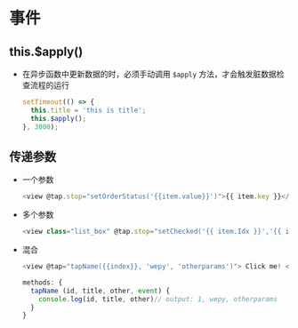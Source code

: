 # 事件

## this.\$apply()

*   在异步函数中更新数据的时，必须手动调用 `$apply` 方法，才会触发脏数据检查流程的运行

    ```javascript
    setTimeout(() => {
      this.title = 'this is title';
      this.$apply();
    }, 3000);
    ```

## 传递参数

*   一个参数

    ```javascript
    <view @tap.stop="setOrderStatus('{{item.value}}')">{{ item.key }}</view>
    ```

*   多个参数

    ```javascript
    <view class="list_box" @tap.stop="setChecked('{{ item.Idx }}','{{ item.isBool }}')">>{{ item.key }}</view>
    ```

*   混合

    ```javascript
    <view @tap="tapName({{index}}, 'wepy', 'otherparams')"> Click me! </view>

    methods: {
      tapName (id, title, other, event) {
        console.log(id, title, other)// output: 1, wepy, otherparams
      }
    }
    ```

